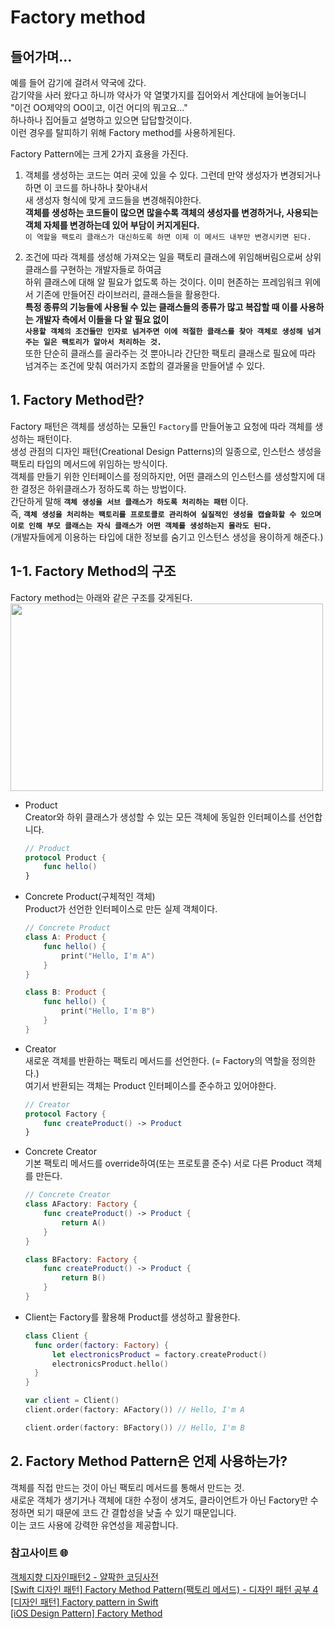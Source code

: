 # Factory method
## 들어가며...
예를 들어 감기에 걸려서 약국에 갔다.   
감기약을 사러 왔다고 하니까 약사가 약 열몇가지를 집어와서 계산대에 늘어놓더니   
"이건 OO제약의 OO이고, 이건 어디의 뭐고요..."   
하나하나 집어들고 설명하고 있으면 답답할것이다.   
이런 경우를 탈피하기 위해 Factory method를 사용하게된다.   

Factory Pattern에는 크게 2가지 효용을 가진다.
1. 객체를 생성하는 코드는 여러 곳에 있을 수 있다. 그런데 만약 생성자가 변경되거나 하면 이 코드를 하나하나 찾아내서   
새 생성자 형식에 맞게 코드들을 변경해줘야한다.   
**객체를 생성하는 코드들이 많으면 많을수록 객체의 생성자를 변경하거나, 사용되는 객체 자체를 변경하는데 있어 부담이 커지게된다.**   
`이 역할을 팩토리 클래스가 대신하도록 하면 이제 이 메서드 내부만 변경시키면 된다.`

2. 조건에 따라 객체를 생성해 가져오는 일을 팩토리 클래스에 위임해버림으로써 상위클래스를 구현하는 개발자들로 하여금   
하위 클래스에 대해 알 필요가 없도록 하는 것이다. 이미 현존하는 프레임워크 위에서 기존에 만들어진 라이브러리, 클래스들을 활용한다.   
**특정 종류의 기능들에 사용될 수 있는 클래스들의 종류가 많고 복잡할 때 이를 사용하는 개발자 측에서 이들을 다 알 필요 없이   
`사용할 객체의 조건들만 인자로 넘겨주면 이에 적절한 클래스를 찾아 객체로 생성해 넘겨주는 일은 팩토리가 알아서 처리하는 것.`**   
또한 단순히 클래스를 골라주는 것 뿐아니라 간단한 팩토리 클래스로 필요에 따라 넘겨주는 조건에 맞춰 여러가지 조합의 결과물을 만들어낼 수 있다.   

## 1. Factory Method란?
Factory 패턴은 객체를 생성하는 모듈인 `Factory`를 만들어놓고 요청에 따라 객체를 생성하는 패턴이다.   
생성 관점의 디자인 패턴(Creational Design Patterns)의 일종으로, 인스턴스 생성을 팩토리 타입의 메서드에 위임하는 방식이다.   
객체를 만들기 위한 인터페이스를 정의하지만, 어떤 클래스의 인스턴스를 생성할지에 대한 결정은 하위클래스가 정하도록 하는 방법이다.   
간단하게 말해 **`객체 생성을 서브 클래스가 하도록 처리하는 패턴`** 이다.   
즉, **`객체 생성을 처리하는 팩토리를 프로토콜로 관리하여 실질적인 생성을 캡슐화할 수 있으며`**   
**`이로 인해 부모 클래스는 자식 클래스가 어떤 객체를 생성하는지 몰라도 된다.`**   
(개발자들에게 이용하는 타입에 대한 정보를 숨기고 인스턴스 생성을 용이하게 해준다.)

## 1-1. Factory Method의 구조
Factory method는 아래와 같은 구조를 갖게된다.   
<img src="https://user-images.githubusercontent.com/92699723/193657704-81f558ff-364d-4cbf-8773-6493b5db66e3.png" width="500" height="300">   

- Product   
    Creator와 하위 클래스가 생성할 수 있는 모든 객체에 동일한 인터페이스를 선언합니다.
    ```Swift
    // Product
    protocol Product {
        func hello()
    }
    ```

- Concrete Product(구체적인 객체)   
    Product가 선언한 인터페이스로 만든 실제 객체이다.
    ```Swift
    // Concrete Product
    class A: Product {
        func hello() {
            print("Hello, I'm A")
        }
    }

    class B: Product {
        func hello() {
            print("Hello, I'm B")
        }
    }
    ```

- Creator   
    새로운 객체를 반환하는 팩토리 메서드를 선언한다. (= Factory의 역할을 정의한다.)   
    여기서 반환되는 객체는 Product 인터페이스를 준수하고 있어야한다.
    ```Swift
    // Creator
    protocol Factory {
        func createProduct() -> Product
    }
    ```

- Concrete Creator   
    기본 팩토리 메서드를 override하여(또는 프로토콜 준수) 서로 다른 Product 객체를 만든다.
    ```Swift
    // Concrete Creator
    class AFactory: Factory {
        func createProduct() -> Product {
            return A()
        }
    }

    class BFactory: Factory {
        func createProduct() -> Product {
            return B()
        }
    }
    ```
- Client는 Factory를 활용해 Product를 생성하고 활용한다.
  ```Swift
  class Client {
    func order(factory: Factory) {
        let electronicsProduct = factory.createProduct()
        electronicsProduct.hello()
    }
  }

  var client = Client()
  client.order(factory: AFactory()) // Hello, I'm A   

  client.order(factory: BFactory()) // Hello, I'm B
  ```

## 2. Factory Method Pattern은 언제 사용하는가?
객체를 직접 만드는 것이 아닌 팩토리 메서드를 통해서 만드는 것.   
새로운 객체가 생기거나 객체에 대한 수정이 생겨도, 클라이언트가 아닌 Factory만 수정하면 되기 때문에 코드 간 결합성을 낮출 수 있기 때문입니다.   
이는 코드 사용에 강력한 유연성을 제공합니다. 


### 참고사이트 🌐
[객체지향 디자인패턴2 - 얄팍한 코딩사전](https://www.youtube.com/watch?v=q3_WXP9pPUQ&t=74s)   
[[Swift 디자인 패턴] Factory Method Pattern(팩토리 메서드) - 디자인 패턴 공부 4](https://icksw.tistory.com/237)   
[[디자인 패턴] Factory pattern in Swift](https://velog.io/@ryan-son/%EB%94%94%EC%9E%90%EC%9D%B8-%ED%8C%A8%ED%84%B4-Factory-pattern-in-Swift)   
[[iOS Design Pattern] Factory Method](https://inuplace.tistory.com/1170)
